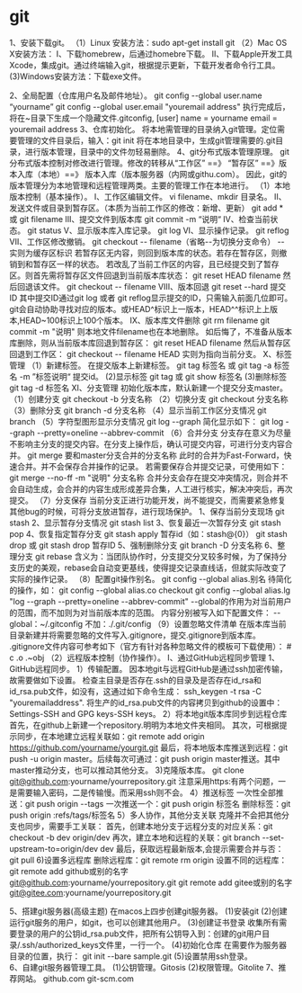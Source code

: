 # git

1、安装下载git。
    （1）Linux 安装方法：sudo apt-get install git
    （2）Mac OS X安装方法：
        I、下载homebrew，后通过homebre下载。
        II、下载Apple开发工具Xcode，集成git。通过终端输入git，根据提示更新，下载开发者命令行工具。
     (3)Windows安装方法：下载exe文件。

2、全局配置（仓库用户名及邮件地址）。
     git config --global user.name “yourname”
     git config --global user.email "youremail address"
     执行完成后，将在~目录下生成一个隐藏文件.gitconfig,
     [user]
         name = yourname
         email = youremail address
3、仓库初始化。
    将本地需管理的目录纳入git管理。定位需要管理的文件目录后，输入：git init
    将在本地目录中，生成git管理需要的.git目录，进行版本管理，目录中的文件勿轻易删除。
4、git分布式版本管理原理。
    git分布式版本控制对修改进行管理。修改的转移从“工作区” ==》 “暂存区” ==》版本入库（本地）==》 版本入库（版本服务器（内网或githu.com）。
    因此，git的版本管理分为本地管理和远程管理两类。主要的管理工作在本地进行。
   （1）本地版本控制（基本操作）。
    I、工作区编辑文件。
       vi filename、mkdir 目录名。
    II、发送文件或目录到暂存区。（本质为当前工作区的修改：新增、更新）
       git add * 或 git filename
    III、提交文件到版本库
       git commit -m “说明“
    IV、检查当前状态。
       git status
    V、显示版本库入库记录。
       git log
    VI、显示操作记录。
       git reflog
    VII、工作区修改撤销。
       git checkout -- filename（省略--为切换分支命令）
       -- 实则为缓存区标识
       若暂存区无内容，则回到版本库的状态。若存在暂存区，则撤销到和暂存区一样的状态。
       若改乱了当前工作区的内容，且已经提交到了暂存区。则首先需将暂存区文件回退到当前版本库状态：
       git reset HEAD filename
       然后回退该文件。
       git checkout -- filename
    VIII、版本回退
       git reset --hard 提交ID
       其中提交ID通过git log 或者 git reflog显示提交的ID，只需输入前面几位即可。git会自动协助寻找对应的版本。或HEAD^标识上一版本，HEAD^^标识上上版本,HEAD~100标识上100个版本。
    IX、版本库文件删除
       git rm filename
       git commit -m "说明"
       则本地文件filename也在本地删除。
       如后悔了，不准备从版本库删除，则从当前版本库回退到暂存区：
       git reset HEAD filename
       然后从暂存区回退到工作区：
       git checkout -- filename
       HEAD 实则为指向当前分支。
    X、标签管理
       （1）新建标签。
            在提交版本上新建标签。
            git tag 标签名 或 git tag -a 标签名 -m ”标签说明“ 提交id。
        (2)显示标签
            git tag 或 git show 标签名
        (3)删除标签
            git tag -d 标签名
    XI、分支管理
        初始化版本库，默认新建一个提交分支master。
        （1）创建分支
            git checkout -b 分支名称
        （2）切换分支
            git checkout 分支名称
        （3）删除分支
            git branch -d 分支名称
        （4）显示当前工作区分支情况
            git branch
        （5）字符型图形显示分支情况
            git log --graph
            简化显示如下：
            git log --graph --pretty=oneline --abbrev-commit
        （6）合并分支
            分支存在意义为尽量不影响主分支的提交内容。在分支上操作后，确认可提交内容，可进行分支内容合并。
            git merge 要和master分支合并的分支名称
            此时的合并为Fast-Forward，快速合并。并不会保存合并操作的记录。
            若需要保存合并提交记录，可使用如下：
            git merge --no-ff -m "说明" 分支名称 
            合并分支会存在提交冲突情况，则合并不会自动生成，会合并的内容生成形成差异合集，人工进行核实，解决冲突后，再次提交。
        （7）分支保存
            当前分支正进行功能开发，尚不能提交，而需要紧急修复其他bug的时候，可将分支放进暂存，进行现场保护。
            1、保存当前分支现场
                git stash
            2、显示暂存分支情况
                git stash list
            3、恢复最近一次暂存分支
                git stash pop
            4、恢复指定暂存分支
                git stash apply 暂存id（如：stash@{0}）
                git stash drop 或 git stash drop 暂存ID
            5、强制删除分支
                git branch -D 分支名称
            6、整理分支
                git rebase
                含义为：当团队协作时，分支提交分叉较多时候，为了保持分支历史的美观，rebase会自动变更基线，使得提交记录直线话，但就实际改变了实际的操作记录。
        （8）配置git操作别名。
            git config --global alias.别名 待简化的操作，如：
            git config --global alias.co checkout
            git config --global alias.lg "log --graph --pretty=oneline --abbrev-commit"
            --global的作用为对当前用户的范围，而不加则为对当前版本库的范围。
            内容分别被写入如下配置文件：
            --global：~/.gitconfig
            不加：./.git/config
        （9）设置忽略文件清单
            在版本库当前目录新建并将需要忽略的文件写入.gitignore，提交.gitignore到版本库。
            .gitignore文件内容可参考如下（官方有针对各种忽略文件的模板可下载使用）：
            # c
            .o
            .~obj
    （2）远程版本控制（协作操作）。
     I、通过GitHub远程同步管理
         1、GitHub远程同步。
            1）传输配置。
                因本地git与远程GitHub是通过ssh加密传输，故需要做如下设置。
                检查主目录是否存在.ssh的目录及是否存在id_rsa和id_rsa.pub文件，如没有，这通过如下命令生成：
                ssh_keygen -t rsa -C "youremailaddress".
                将生产的id_rsa.pub文件的内容拷贝到github的设置中：
                Settings-SSH and GPG keys-SSH keys。
            2）将本地git版本库同步到远程仓库
                首先，在github上新建一个repository.明明为本地文件夹相同。
                其次，可根据提示同步，在本地建立远程关联如：git remote add origin https://github.com/yourname/yourgit.git
                最后，将本地版本库推送到远程：git push -u origin master。后续每次可通过：git push origin master推送。其中master推动分支，也可以推动其他分支。
            3)克隆版本库。
                git clone git@github.com:yourname/yourrepository.git
                注意采用https:有两个问题，一是需要输入密码，二是传输慢。而采用ssh则不会。
            4）推送标签
                一次性全部推送：git push origin --tags
                一次推送一个：git push origin 标签名
                删除标签：git push origin :refs/tags/标签名
            5）多人协作，其他分支关联
                克隆并不会把其他分支也同步，需要手工关联：
                首先，创建本地分支于远程分支的对应关系：git checkout -b dev origin/dev
                再次，建立本地和远程的关联：git branch --set-upstream-to=origin/dev dev
                最后，获取远程最新版本,会提示需要合并与否：git pull
            6)设置多远程库
                删除远程库：git remote rm origin
                设置不同的远程库：
                git remote add github或别的名字 git@github.com:yourname/yourrepository.git
                git remote add gitee或别的名字 git@gitee.com:yourname/yourrepository.git

5、搭建git服务器(高级主题)
    在macos上四步创建git服务器。
    (1)安装git
    (2)创建运行git服务的用户，如git，也可以创建其他用户。
    (3)创建证书登录
        收集所有需要登录的用户的公钥id_rsa.pub文件，把所有公钥导入到：创建的git用户目录/.ssh/authorized_keys文件里，一行一个。
    (4)初始化仓库
        在需要作为服务器目录的位置，执行：
        git init --bare sample.git
    (5)设置禁用ssh登录。  
6、自建git服务器管理工具。
    (1)公钥管理。Gitosis
    (2)权限管理。Gitolite
7、推荐网站。
    github.com
    git-scm.com
